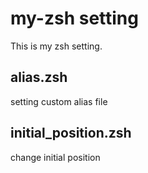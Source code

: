 # my-zsh setting 
This is my zsh setting.

## alias.zsh
setting custom alias file

## initial_position.zsh
change initial position
